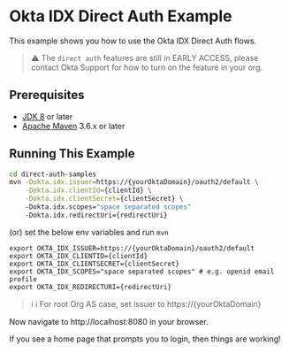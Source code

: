 # Okta IDX Direct Auth Example

This example shows you how to use the Okta IDX Direct Auth flows.

> :warning: The `direct auth` features are still in EARLY ACCESS, please contact Okta Support for how to turn on the feature in your org.

## Prerequisites

- [JDK 8](#jdk-8) or later
- [Apache Maven](#apache-maven) 3.6.x or later

## Running This Example

```bash
cd direct-auth-samples
mvn -Dokta.idx.issuer=https://{yourOktaDomain}/oauth2/default \
    -Dokta.idx.clientId={clientId} \
    -Dokta.idx.clientSecret={clientSecret} \ 
    -Dokta.idx.scopes="space separated scopes" 
    -Dokta.idx.redirectUri={redirectUri}
```

(or) set the below env variables and run `mvn`

```
export OKTA_IDX_ISSUER=https://{yourOktaDomain}/oauth2/default
export OKTA_IDX_CLIENTID={clientId}
export OKTA_IDX_CLIENTSECRET={clientSecret}
export OKTA_IDX_SCOPES="space separated scopes" # e.g. openid email profile
export OKTA_IDX_REDIRECTURI={redirectUri}
```

> ℹ️ :information_source: For root Org AS case, set issuer to https://{yourOktaDomain}

Now navigate to http://localhost:8080 in your browser.

If you see a home page that prompts you to login, then things are working!

[jdk-8]: https://www.oracle.com/java/technologies/javase/javase-jdk8-downloads.html
[apache-maven]: https://maven.apache.org/download.cgi